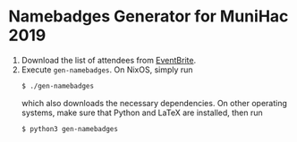 # Namebadges Generator for MuniHac 2019

1. Download the list of attendees from [EventBrite](https://eventbrite.com/).
2. Execute `gen-namebadges`. On NixOS, simply run
   ```bash
   $ ./gen-namebadges
   ```
   which also downloads the necessary dependencies. On other operating systems, make sure that Python and LaTeX are installed, then run
   ```bash
   $ python3 gen-namebadges
   ```